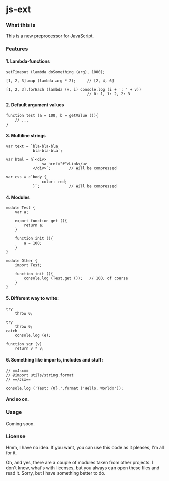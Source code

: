 # js-ext

### What this is

This is a new preprocessor for JavaScript. 

### Features

#### 1. Lambda-functions

    setTimeout (lambda doSomething (arg), 1000);
    
    [1, 2, 3].map (lambda arg * 2);     // [2, 4, 6]
    
    [1, 2, 3].forEach (lambda (v, i) console.log (i + ': ' + v))
                                        // 0: 1, 1: 2, 2: 3

#### 2. Default argument values

    function test (a = 100, b = getValue ()){
        // ...
    }

#### 3. Multiline strings

    var text = `bla-bla-bla
                bla-bla-bla`;

    var html = h`<div>
                    <a href="#">Link</a>
                </div>`;        // Will be compressed

    var css = c`body {
                    color: red;
                }`;             // Will be compressed
                
#### 4. Modules

    module Test {
        var a;
        
        export function get (){
            return a;
        }
        
        function init (){
            a = 100;
        }
    }
    
    module Other {
        import Test;
        
        function init (){
            console.log (Test.get ());   // 100, of course
        }
    }
    
#### 5. Different way to write:

    try
        throw 0;
        
    try
        throw 0;
    catch
        console.log (e);
        
    function sqr (v)
        return v * v;
        
#### 6. Something like imports, includes and stuff:
    
    // ==Jsx==
    // @import utils/string.format
    // ==/Jsx==
    
    console.log ('Test: {0}.'.format ('Hello, World!'));
    
#### And so on.

### Usage

Coming soon.

### License

Hmm, I have no idea. If you want, you can use this code as it pleases, I'm all for it.

Oh, and yes, there are a couple of modules taken from other projects. I don't know, what's with licenses, but you always can open these files and read it. Sorry, but I have something better to do.
